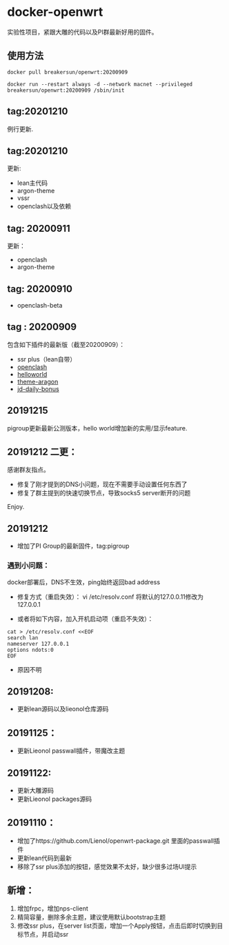 # docker-openwrt



实验性项目，紧跟大雕的代码以及PI群最新好用的固件。





## 使用方法



```
docker pull breakersun/openwrt:20200909

docker run --restart always -d --network macnet --privileged breakersun/openwrt:20200909 /sbin/init
```





## tag:20201210

例行更新.





## tag:20201210



更新:

- lean主代码
- argon-theme
- vssr
- openclash以及依赖





## tag: 20200911

更新：

- openclash
- argon-theme



## tag: 20200910

- openclash-beta





## tag : 20200909

包含如下插件的最新版（截至20200909）：

- ssr plus（lean自带）
- [openclash](https://github.com/vernesong/OpenClash)
- [helloworld](https://github.com/jerrykuku/luci-app-vssr)
- [theme-aragon](https://github.com/jerrykuku/luci-theme-argon)
- [jd-daily-bonus](https://github.com/jerrykuku/luci-app-jd-dailybonus)





## 20191215



pigroup更新最新公测版本，hello world增加新的实用/显示feature.



## 20191212 二更：



感谢群友指点。

- 修复了刚才提到的DNS小问题，现在不需要手动设置任何东西了
- 修复了群主提到的快速切换节点，导致socks5 server断开的问题

Enjoy.



## 20191212

- 增加了PI Group的最新固件，tag:pigroup

### 遇到小问题：
docker部署后，DNS不生效，ping始终返回bad address

- 修复方式（重启失效）：
  vi /etc/resolv.conf
  将默认的127.0.0.11修改为127.0.0.1

- 或者将如下内容，加入开机启动项（重启不失效）：

```
cat > /etc/resolv.conf <<EOF
search lan
nameserver 127.0.0.1
options ndots:0
EOF
```

- 原因不明



## 20191208:

- 更新lean源码以及lieonol仓库源码


## 20191125：

- 更新Lieonol passwall插件，带魔改主题


## 20191122:

- 更新大雕源码
- 更新Lieonol packages源码





## 20191110：

- 增加了https://github.com/Lienol/openwrt-package.git 里面的passwall插件
- 更新lean代码到最新
- 移除了ssr plus添加的按钮，感觉效果不太好，缺少很多过场UI提示



## 新增：

1. 增加frpc，增加nps-client
2. 精简容量，删除多余主题，建议使用默认bootstrap主题
3. 修改ssr plus，在server list页面，增加一个Apply按钮，点击后即时切换到目标节点，并启动ssr

